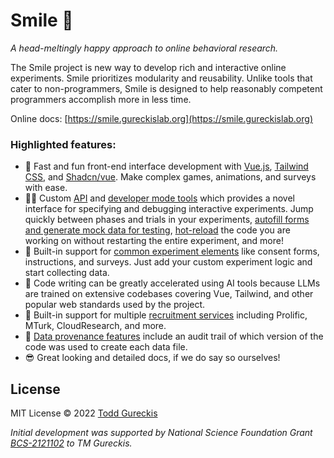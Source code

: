 # Smile 🫠

_A head-meltingly happy approach to online behavioral research._

The Smile project is new way to develop rich and interactive online experiments. Smile prioritizes modularity and reusability. Unlike tools that cater to non-programmers, Smile is designed to help reasonably competent programmers accomplish more in less time.

Online docs: [https://smile.gureckislab.org](https://smile.gureckislab.org)

### Highlighted features:

- 🌈 Fast and fun front-end interface development with [Vue.js](https://vuejs.org),
  [Tailwind CSS](https://tailwindcss.com/), and
  [Shadcn/vue](https://www.shadcn-vue.com/). Make complex games, animations, and
  surveys with ease.
- 👩‍💻 Custom [API](https://smile.gureckislab.org/api) and [developer mode tools](https://smile.gureckislab.org/coding/developing) which
  provides a novel interface for specifying and debugging interactive
  experiments. Jump quickly between phases and trials in your experiments,
  [autofill forms and generate mock data for testing](https://smile.gureckislab.org/coding/autofill),
  [hot-reload](https://smile.gureckislab.org/coding/developing#hot-module-replacement) the code you are
  working on without restarting the entire experiment, and more!
- 🧩 Built-in support for
  [common experiment elements](https://smile.gureckislab.org/coding/views#built-in-views) like consent forms,
  instructions, and surveys. Just add your custom experiment logic and start
  collecting data.
- 🤖 Code writing can be greatly accelerated using AI tools because LLMs are
  trained on extensive codebases covering Vue, Tailwind, and other popular web
  standards used by the project.
- 👫 Built-in support for multiple [recruitment services](https://smile.gureckislab.org/recruit/recruitment)
  including Prolific, MTurk, CloudResearch, and more.
- 📝 [Data provenance features](https://smile.gureckislab.org/analysis#data-provenance) include an audit trail
  of which version of the code was used to create each data file.
- 😎 Great looking and detailed docs, if we do say so ourselves!

## License

MIT License © 2022 [Todd Gureckis](https://todd.gureckislab.org)

_Initial development was supported by National Science Foundation Grant [BCS-2121102](https://www.nsf.gov/awardsearch/showAward?AWD_ID=2121102&HistoricalAwards=false) to TM Gureckis._
